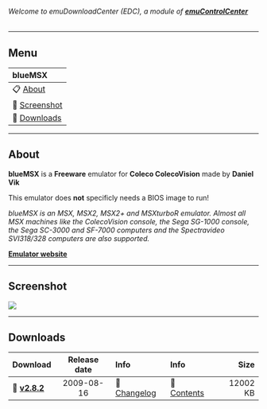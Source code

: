 ###### Welcome to emuDownloadCenter (EDC), a module of [**emuControlCenter**](https://github.com/PhoenixInteractiveNL/emuControlCenter/wiki/)
***
## Menu
| **blueMSX** |
|:---------|
| :clipboard: [About](#about) |
| :sunrise: [Screenshot](#screenshot) |
| :floppy_disk: [Downloads](#downloads) |
***
## About
**blueMSX** is a **Freeware** emulator for **Coleco ColecoVision** made by **Daniel Vik**

This emulator does **not** specificly needs a BIOS image to run!

_blueMSX is an MSX, MSX2, MSX2+ and MSXturboR emulator. Almost all MSX machines like the ColecoVision console, the Sega SG-1000 console, the Sega SC-3000 and SF-7000 computers and the Spectravideo SVI318/328 computers are also supported._

[**Emulator website**](http://www.bluemsx.com/)
***
## Screenshot
![](https://raw.githubusercontent.com/PhoenixInteractiveNL/emuDownloadCenter/master/downloadhooks/bluemsx/bluemsx_screen.jpg)
***
## Downloads
| Download | Release date  | Info       | Info       | Size       |
|:---------|:-------------:|:-----------|:-----------|-----------:|
| :floppy_disk: [**v2.8.2**](https://github.com/PhoenixInteractiveNL/edc-repo0002/raw/master/bluemsx/2.8.2.7z) | 2009-08-16 | :page_facing_up: [Changelog](https://github.com/PhoenixInteractiveNL/edc-repo0002/blob/master/bluemsx/2.8.2_changelog.txt) | :mag_right: [Contents](https://github.com/PhoenixInteractiveNL/edc-repo0002/blob/master/bluemsx/2.8.2_contents.txt) | 12002 KB |
